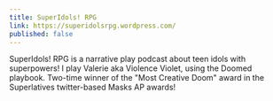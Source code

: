 ```yaml
---
title: SuperIdols! RPG
link: https://superidolsrpg.wordpress.com/
published: false
---
```

SuperIdols! RPG is a narrative play podcast about teen idols with superpowers! I play Valerie aka Violence Violet, using the Doomed playbook. Two-time winner of the "Most Creative Doom" award in the Superlatives twitter-based Masks AP awards!
